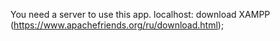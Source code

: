 You need a server to use this app. 
localhost: download XAMPP (https://www.apachefriends.org/ru/download.html);